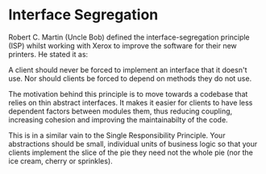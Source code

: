 # Interface Segregation

Robert C. Martin (Uncle Bob) defined the interface-segregation principle (ISP) whilst working with Xerox to improve the software for their new printers. He stated it as:

A client should never be forced to implement an interface that it doesn't use. Nor should clients be forced to depend on methods they do not use.

The motivation behind this principle is to move towards a codebase that relies on thin abstract interfaces. It makes it easier for clients to have less dependent factors between modules them, thus reducing coupling, increasing cohesion and improving the maintainabilty of the code.

This is in a similar vain to the Single Responsibility Principle. Your abstractions should be small, individual units of business logic so that your clients implement the slice of the pie they need not the whole pie (nor the ice cream, cherry or sprinkles).
